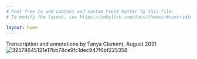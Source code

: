 ```yaml
---
# Feel free to add content and custom Front Matter to this file.
# To modify the layout, see https://jekyllrb.com/docs/themes/#overriding-theme-defaults

layout: home
---
```

Transcription and annotations by Tanya Clement, August 2021 
![32579645121e17bb78ce9fc1dec947f6bf225358](https://github.com/tanyaclement/znh_jacksonville_1939/assets/1213771/e5b95e0e-40ef-42fe-8946-feb54168adb0)
